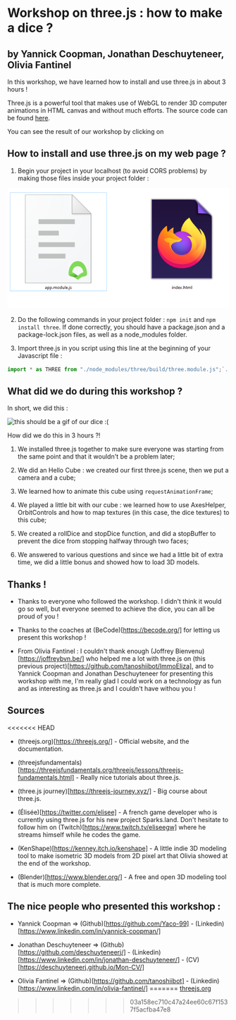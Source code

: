 # Workshop on three.js : how to make a dice ?

## by Yannick Coopman, Jonathan Deschuyteneer, Olivia Fantinel

In this workshop, we have learned how to install and use three.js in about 3 hours ! 

Three.js is a powerful tool that makes use of WebGL to render 3D computer animations in HTML canvas and without much efforts. The source code can be found [here](https://github.com/mrdoob/three.js/).

You can see the result of our workshop by clicking on 


## How to install and use three.js on my web page ?

1. Begin your project in your localhost (to avoid CORS problems) by making those files inside your project folder :

![files](./screenshots/files.png)

2. Do the following commands in your project folder : `npm init` and `npm install three`. If done correctly, you should have a package.json and a package-lock.json files, as well as a node_modules folder.

3. Import three.js in you script using this line at the beginning of your Javascript file : 

```js
import * as THREE from "./node_modules/three/build/three.module.js";`.
```


## What did we do during this workshop ?

In short, we did this : 

![this should be a gif of our dice :(](./screenshot/dice.gif)

How did we do this in 3 hours ?!

1. We installed three.js together to make sure everyone was starting from the same point and that it wouldn't be a problem later;

2. We did an Hello Cube : we created our first three.js scene, then we put a camera and a cube;

3. We learned how to animate this cube using `requestAnimationFrame`;

4. We played a little bit with our cube : we learned how to use AxesHelper, OrbitControls and how to map textures (in this case, the dice textures) to this cube;

5. We created a rollDice and stopDice function, and did a stopBuffer to prevent the dice from stopping halfway through two faces;

6. We answered to various questions and since we had a little bit of extra time, we did a little bonus and showed how to load 3D models.


## Thanks !

* Thanks to everyone who followed the workshop. I didn't think it would go so well, but everyone seemed to achieve the dice, you can all be proud of you !

* Thanks to the coaches at (BeCode)[https://becode.org/] for letting us present this workshop !

* From Olivia Fantinel : I couldn't thank enough (Joffrey Bienvenu)[https://joffreybvn.be/] who helped me a lot with three.js on (this previous project)[https://github.com/tanoshiibot/ImmoEliza], and to Yannick Coopman and Jonathan Deschuyteneer for presenting this workshop with me, I'm really glad I could work on a technology as fun and as interesting as three.js and I couldn't have withou you !


## Sources

<<<<<<< HEAD
* (threejs.org)[https://threejs.org/] - Official website, and the documentation.

* (threejsfundamentals)[https://threejsfundamentals.org/threejs/lessons/threejs-fundamentals.html] - Really nice tutorials about three.js.

* (three.js journey)[https://threejs-journey.xyz/] - Big course about three.js.

* (Élisée)[https://twitter.com/elisee] - A french game developer who is currently using three.js for his new project Sparks.land. Don't hesitate to follow him on (Twitch)[https://www.twitch.tv/eliseegw] where he streams himself while he codes the game.

* (KenShape)[https://kenney.itch.io/kenshape] - A little indie 3D modeling tool to make isometric 3D models from 2D pixel art that Olivia showed at the end of the workshop.

* (Blender)[https://www.blender.org/] - A free and open 3D modeling tool that is much more complete.


## The nice people who presented this workshop :

* Yannick Coopman => (Github)[https://github.com/Yaco-99] - (Linkedin)[https://www.linkedin.com/in/yannick-coopman/]

* Jonathan Deschuyteneer => (Github)[https://github.com/deschuyteneerj/] - (Linkedin)[https://www.linkedin.com/in/jonathan-deschuyteneer/] - (CV)[https://deschuyteneerj.github.io/Mon-CV/] 

* Olivia Fantinel => (Github)[https://github.com/tanoshiibot] - (Linkedin)[https://www.linkedin.com/in/olivia-fantinel/]
=======
[threejs.org](https://threejs.org/)
>>>>>>> 03a158ec710c47a24ee60c67f1537f5acfba47e8
